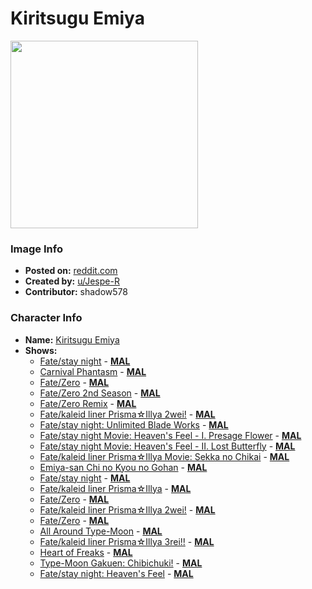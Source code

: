 # Kiritsugu Emiya

<img src="https://raw.githubusercontent.com/shadow578/Project-Padoru/master/Padoru/U_Jespe-R/fate-emiya.png" height="300">

### Image Info
* **Posted on:**     [reddit.com](https://www.reddit.com/r/Padoru/comments/fdj13o/daily_padoru_64_emiya_fate/)
* **Created by:**    [u/Jespe-R](https://github.com/shadow578/Project-Padoru/blob/master/table-of-contents/creators/uJespeR.md)
* **Contributor:**   shadow578

### Character Info
* **Name:**   [Kiritsugu Emiya](https://myanimelist.net/character/10010)
* **Shows:**
  * [Fate/stay night](https://github.com/shadow578/Project-Padoru/blob/master/table-of-contents/shows/Fatestaynight.md) - [__MAL__](https://myanimelist.net/anime/356/Fate_stay_night)
  * [Carnival Phantasm](https://github.com/shadow578/Project-Padoru/blob/master/table-of-contents/shows/CarnivalPhantasm.md) - [__MAL__](https://myanimelist.net/anime/10012/Carnival_Phantasm)
  * [Fate/Zero](https://github.com/shadow578/Project-Padoru/blob/master/table-of-contents/shows/FateZero.md) - [__MAL__](https://myanimelist.net/anime/10087/Fate_Zero)
  * [Fate/Zero 2nd Season](https://github.com/shadow578/Project-Padoru/blob/master/table-of-contents/shows/FateZero2ndSeason.md) - [__MAL__](https://myanimelist.net/anime/11741/Fate_Zero_2nd_Season)
  * [Fate/Zero Remix](https://github.com/shadow578/Project-Padoru/blob/master/table-of-contents/shows/FateZeroRemix.md) - [__MAL__](https://myanimelist.net/anime/13183/Fate_Zero_Remix)
  * [Fate/kaleid liner Prisma☆Illya 2wei!](https://github.com/shadow578/Project-Padoru/blob/master/table-of-contents/shows/FatekaleidlinerPrismaIllya2wei.md) - [__MAL__](https://myanimelist.net/anime/20509/Fate_kaleid_liner_Prisma☆Illya_2wei)
  * [Fate/stay night: Unlimited Blade Works](https://github.com/shadow578/Project-Padoru/blob/master/table-of-contents/shows/FatestaynightUnlimitedBladeWorks.md) - [__MAL__](https://myanimelist.net/anime/22297/Fate_stay_night__Unlimited_Blade_Works)
  * [Fate/stay night Movie: Heaven's Feel - I. Presage Flower](https://github.com/shadow578/Project-Padoru/blob/master/table-of-contents/shows/FatestaynightMovieHeavensFeelIPresageFlower.md) - [__MAL__](https://myanimelist.net/anime/25537/Fate_stay_night_Movie__Heavens_Feel_-_I_Presage_Flower)
  * [Fate/stay night Movie: Heaven's Feel - II. Lost Butterfly](https://github.com/shadow578/Project-Padoru/blob/master/table-of-contents/shows/FatestaynightMovieHeavensFeelIILostButterfly.md) - [__MAL__](https://myanimelist.net/anime/33049/Fate_stay_night_Movie__Heavens_Feel_-_II_Lost_Butterfly)
  * [Fate/kaleid liner Prisma☆Illya Movie: Sekka no Chikai](https://github.com/shadow578/Project-Padoru/blob/master/table-of-contents/shows/FatekaleidlinerPrismaIllyaMovieSekkanoChikai.md) - [__MAL__](https://myanimelist.net/anime/34100/Fate_kaleid_liner_Prisma☆Illya_Movie__Sekka_no_Chikai)
  * [Emiya-san Chi no Kyou no Gohan](https://github.com/shadow578/Project-Padoru/blob/master/table-of-contents/shows/EmiyasanChinoKyounoGohan.md) - [__MAL__](https://myanimelist.net/anime/37033/Emiya-san_Chi_no_Kyou_no_Gohan)
  * [Fate/stay night](https://github.com/shadow578/Project-Padoru/blob/master/table-of-contents/shows/Fatestaynight.md) - [__MAL__](https://myanimelist.net/manga/715/Fate_stay_night)
  * [Fate/kaleid liner Prisma☆Illya](https://github.com/shadow578/Project-Padoru/blob/master/table-of-contents/shows/FatekaleidlinerPrismaIllya.md) - [__MAL__](https://myanimelist.net/manga/3526/Fate_kaleid_liner_Prisma☆Illya)
  * [Fate/Zero](https://github.com/shadow578/Project-Padoru/blob/master/table-of-contents/shows/FateZero.md) - [__MAL__](https://myanimelist.net/manga/3649/Fate_Zero)
  * [Fate/kaleid liner Prisma☆Illya 2wei!](https://github.com/shadow578/Project-Padoru/blob/master/table-of-contents/shows/FatekaleidlinerPrismaIllya2wei.md) - [__MAL__](https://myanimelist.net/manga/13856/Fate_kaleid_liner_Prisma☆Illya_2wei)
  * [Fate/Zero](https://github.com/shadow578/Project-Padoru/blob/master/table-of-contents/shows/FateZero.md) - [__MAL__](https://myanimelist.net/manga/25191/Fate_Zero)
  * [All Around Type-Moon](https://github.com/shadow578/Project-Padoru/blob/master/table-of-contents/shows/AllAroundTypeMoon.md) - [__MAL__](https://myanimelist.net/manga/27327/All_Around_Type-Moon)
  * [Fate/kaleid liner Prisma☆Illya 3rei!!](https://github.com/shadow578/Project-Padoru/blob/master/table-of-contents/shows/FatekaleidlinerPrismaIllya3rei.md) - [__MAL__](https://myanimelist.net/manga/36131/Fate_kaleid_liner_Prisma☆Illya_3rei)
  * [Heart of Freaks](https://github.com/shadow578/Project-Padoru/blob/master/table-of-contents/shows/HeartofFreaks.md) - [__MAL__](https://myanimelist.net/manga/36803/Heart_of_Freaks)
  * [Type-Moon Gakuen: Chibichuki!](https://github.com/shadow578/Project-Padoru/blob/master/table-of-contents/shows/TypeMoonGakuenChibichuki.md) - [__MAL__](https://myanimelist.net/manga/87581/Type-Moon_Gakuen__Chibichuki)
  * [Fate/stay night: Heaven's Feel](https://github.com/shadow578/Project-Padoru/blob/master/table-of-contents/shows/FatestaynightHeavensFeel.md) - [__MAL__](https://myanimelist.net/manga/88110/Fate_stay_night__Heavens_Feel)


